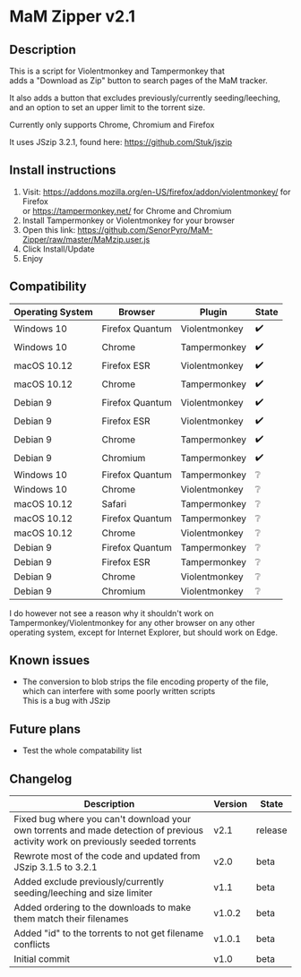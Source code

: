 # MaM Zipper v2.1

## Description
This is a script for Violentmonkey and Tampermonkey that  
adds a "Download as Zip" button to search pages of the MaM tracker.

It also adds a button that excludes previously/currently seeding/leeching,  
and an option to set an upper limit to the torrent size.

Currently only supports Chrome, Chromium and Firefox

It uses JSzip 3.2.1, found here:
https://github.com/Stuk/jszip

## Install instructions

1. Visit: https://addons.mozilla.org/en-US/firefox/addon/violentmonkey/ for Firefox  
    or https://tampermonkey.net/ for Chrome and Chromium
2. Install Tampermonkey or Violentmonkey for your browser
3. Open this link: https://github.com/SenorPyro/MaM-Zipper/raw/master/MaMzip.user.js
4. Click Install/Update
5. Enjoy

## Compatibility

Operating System | Browser | Plugin | State
--- | --- | --- | ---
Windows 10 | Firefox Quantum | Violentmonkey | :heavy_check_mark:
Windows 10 | Chrome | Tampermonkey | :heavy_check_mark:
macOS 10.12 | Firefox ESR | Violentmonkey | :heavy_check_mark:
macOS 10.12 | Chrome | Tampermonkey| :heavy_check_mark:
Debian 9 | Firefox Quantum | Violentmonkey | :heavy_check_mark:
Debian 9 | Firefox ESR | Violentmonkey | :heavy_check_mark:
Debian 9 | Chrome | Tampermonkey | :heavy_check_mark:
Debian 9 | Chromium | Tampermonkey | :heavy_check_mark:
Windows 10 | Firefox Quantum | Tampermonkey | :grey_question:
Windows 10 | Chrome | Violentmonkey| :grey_question:
macOS 10.12 | Safari | Tampermonkey | :grey_question:
macOS 10.12 | Firefox Quantum | Tampermonkey | :grey_question:
macOS 10.12 | Chrome | Violentmonkey| :grey_question:
Debian 9 | Firefox Quantum | Tampermonkey | :grey_question:
Debian 9 | Firefox ESR | Tampermonkey | :grey_question:
Debian 9 | Chrome | Violentmonkey | :grey_question:
Debian 9 | Chromium | Violentmonkey | :grey_question:


I do however not see a reason why it shouldn't work on Tampermonkey/Violentmonkey
for any other browser on any other operating system, 
except for Internet Explorer, but should work on Edge.

## Known issues
* The conversion to blob strips the file encoding property of the file,  
   which can interfere with some poorly written scripts  
   This is a bug with JSzip

## Future plans
* Test the whole compatability list

## Changelog
Description | Version | State
--- | --- | ---
Fixed bug where you can't download your own torrents and made detection of previous activity work on previously seeded torrents | v2.1 | release
Rewrote most of the code and updated from JSzip 3.1.5 to 3.2.1 | v2.0 | beta
Added exclude previously/currently seeding/leeching and size limiter | v1.1 | beta
Added ordering to the downloads to make them match their filenames | v1.0.2 | beta
Added "id" to the torrents to not get filename conflicts | v1.0.1 | beta
Initial commit | v1.0 | beta
